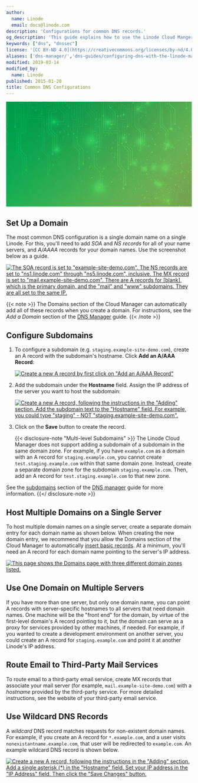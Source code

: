 ```yaml
---
author:
  name: Linode
  email: docs@linode.com
description: 'Configurations for common DNS records.'
og_description: 'This guide explains how to use the Linode Cloud Manger to configure DNS records'
keywords: ["dns", "dnssec"]
license: '[CC BY-ND 4.0](https://creativecommons.org/licenses/by-nd/4.0)'
aliases: ['dns-manager/','dns-guides/configuring-dns-with-the-linode-manager/']
modified: 2019-03-14
modified_by:
  name: Linode
published: 2015-01-20
title: Common DNS Configurations
---
```


![Common DNS Configurations](common-dns-configurations.png "Common DNS Configurations")

## Set Up a Domain

The most common DNS configuration is a single domain name on a single Linode. For this, you'll need to add *SOA* and *NS records* for all of your name servers, and *A/AAAA* records for your domain names. Use the screenshot below as a guide.

[![The SOA record is set to "example-site-demo.com". The NS records are set to "ns1.linode.com" through "ns5.linode.com", inclusive. The MX record is set to "mail.example-site-demo.com". There are A records for [blank], which is the primary domain, and the "mail" and "www" subdomains. They are all set to the same IP.](common-dns-set-up-a-domain.png)](common-dns-set-up-a-domain.png)

 {{< note >}}
The Domains section of the Cloud Manager can automatically add all of these records when you create a domain. For instructions, see the *Add a Domain* section of the [DNS Manager](/docs/networking/dns/dns-manager) guide.
{{< /note >}}

## Configure Subdomains

1.  To configure a subdomain (e.g. `staging.example-site-demo.com`), create an A record with the subdomain's hostname. Click **Add an A/AAA Record**:

    [![Create a new A record by first click on "Add an A/AAA Record"](common-dns-add-an-a-record.png)](common-dns-add-an-a-record.png)

1.  Add the subdomain under the **Hostname** field. Assign the IP address of the server you want to host the subdomain:

    [![Create a new A record, following the instructions in the "Adding" section. Add the subdomain text to the "Hostname" field. For example, you could type "staging" - NOT "staging.example-site-demo.com".](common-dns-add-an-a-record-menu.png)](common-dns-add-an-a-record-menu.png)

1. Click on the **Save** button to create the record.

    {{< disclosure-note "Multi-level Subdomains" >}}
The Linode Cloud Manager does not support adding a subdomain of a subdomain in the same domain zone. For example, if you have `example.com` as a domain with an A record for `staging.example.com`, you cannot create `test.staging.example.com` within that same domain zone. Instead, create a separate domain zone for the subdomain `staging.example.com`. Then, add an A record for `test.staging.example.com` to that new zone.

See the [subdomains](/docs/platform/manager/dns-manager/#subdomains) section of the [DNS manager](/docs/platform/manager/dns-manager/#subdomains) guide for more information.
    {{</ disclosure-note >}}

## Host Multiple Domains on a Single Server

To host multiple domain names on a single server, create a separate domain entry for each domain name as shown below. When creating the new domain entry, we recommend that you allow the Domains section of the Cloud Manager to automatically [insert basic records](/docs/networking/dns/dns-manager#add-a-domain-zone). At a minimum, you'll need an A record for each domain name pointing to the server's IP address.

[![This page shows the Domains page with three different domain zones listed.](common-dns-multiple-domains-one-server.png)](common-dns-multiple-domains-one-server.png)

## Use One Domain on Multiple Servers

If you have more than one server, but only one domain name, you can point A records with server-specific hostnames to all servers that need domain names. One machine will be the "front end" for the domain, by virtue of the first-level domain's A record pointing to it, but the domain can serve as a proxy for services provided by other machines, if needed. For example, if you wanted to create a development environment on another server, you could create an A record for `staging.example.com` and point it at another Linode's IP address.

## Route Email to Third-Party Mail Services

To route email to a third-party email service, create MX records that associate your mail server (for example, `mail.example-site-demo.com`) with a *hostname* provided by the third-party service. For more detailed instructions, see the website of your third-party email service.

## Use Wildcard DNS Records

A *wildcard* DNS record matches requests for non-existent domain names. For example, if you create an A record for `*.example.com`, and a user visits `nonexistantname.example.com`, that user will be redirected to `example.com`. An example wildcard DNS record is shown below.

[![Create a new A record, following the instructions in the "Adding" section. Add a single asterisk (\*) in the "Hostname" field. Set your IP address in the "IP Address" field. Then click the "Save Changes" button.](common-dns-use-wildcard.png)](common-dns-use-wildcard.png)
